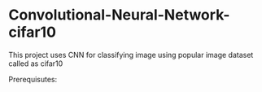 # Convolutional-Neural-Network-cifar10
This project uses CNN for classifying image using popular image dataset called as cifar10

Prerequisutes:
